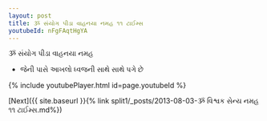```yaml
---
layout: post
title: ૐ સંયોગ પીડા વાહનયા નમહ ૧૧ ટાઈમ્સ
youtubeId: nFgFAqtHgYA
---
```

 
 
 ૐ સંયોગ પીડા વાહનયા નમહ  
 
 -  જેની પાસે આખલો ધ્વજની સાથે સાથે પગે છે 
 
  
 
  
 
 
 
 
 
 


{% include youtubePlayer.html id=page.youtubeId %}
 
[Next]({{ site.baseurl }}{% link  split1/_posts/2013-08-03-ૐ વિશ્વક સેન્ય નમહ ૧૧ ટાઈમ્સ.md%})
 
